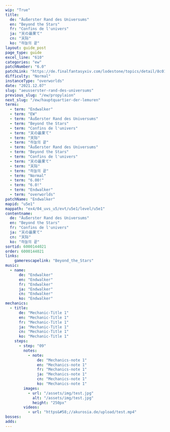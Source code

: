 ```yaml
---
wip: "True"
title:
  de: "Äußerster Rand des Universums"
  en: "Beyond the Stars"
  fr: "Confins de l'univers"
  ja: "天の最果て"
  cn: "天际"
  ko: "하늘의 끝"
layout: guide_post
page_type: guide
excel_line: "610"
categories: "ew"
patchNumber: "6.0"
patchLink: "https://de.finalfantasyxiv.com/lodestone/topics/detail/8c0146ce7f89035f0f27dcad1edcf30d3037fcf5"
difficulty: "Normal"
instanceType: "overworlds"
date: "2021.12.07"
slug: "aeusserster-rand-des-universums"
previous_slug: "/ew/propylaion"
next_slug: "/ew/hauptquartier-der-lemuren"
terms:
  - term: "Endwalker"
  - term: "EW"
  - term: "Äußerster Rand des Universums"
  - term: "Beyond the Stars"
  - term: "Confins de l'univers"
  - term: "天の最果て"
  - term: "天际"
  - term: "하늘의 끝"
  - term: "Äußerster Rand des Universums"
  - term: "Beyond the Stars"
  - term: "Confins de l'univers"
  - term: "天の最果て"
  - term: "天际"
  - term: "하늘의 끝"
  - term: "Normal"
  - term: "6.00!"
  - term: "6.0!"
  - term: "Endwalker"
  - term: "overworlds"
patchName: "Endwalker"
mapid: "u5e1"
mappath: "ex4/04_uvs_u5/evt/u5e1/level/u5e1"
contentname:
  de: "Äußerster Rand des Universums"
  en: "Beyond the Stars"
  fr: "Confins de l'univers"
  ja: "天の最果て"
  cn: "天际"
  ko: "하늘의 끝"
sortid: 6000144021
order: 6000144021
links:
    gamerescapelink: "Beyond_the_Stars"
music:
  - name:
      de: "Endwalker"
      en: "Endwalker"
      fr: "Endwalker"
      ja: "Endwalker"
      cn: "Endwalker"
      ko: "Endwalker"
mechanics:
  - title:
      de: "Mechanic-Title 1"
      en: "Mechanic-Title 1"
      fr: "Mechanic-Title 1"
      ja: "Mechanic-Title 1"
      cn: "Mechanic-Title 1"
      ko: "Mechanic-Title 1"
    steps:
      - step: "09"
        notes:
          - note:
              de: "Mechanics-note 1"
              en: "Mechanics-note 1"
              fr: "Mechanics-note 1"
              ja: "Mechanics-note 1"
              cn: "Mechanics-note 1"
              ko: "Mechanics-note 1"
        images:
          - url: "/assets/img/test.jpg"
            alt: "/assets/img/test.jpg"
            height: "250px"
        videos:
          - url: "https&#58;//akurosia.de/upload/test.mp4"
bosses:
adds:
---
```

